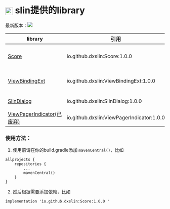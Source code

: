 # <img src="https://raw.githubusercontent.com/dxslin/SlinLibrary/master/img/slin.png" align="center" width="24" height="24"  />  slin提供的library

最新版本：[![ ](https://jitpack.io/v/dxslin/SlinLibrary.svg)](https://jitpack.io/#dxslin/SlinLibrary)


| library  |  引用  |  简介  |
|---|---|---|
|  [Score](./Score) |  io.github.dxslin:Score:1.0.0  |  封装的Android开发核心库（jetpack套件） |
|  [ViewBindingExt](./ViewBindingExt) |  io.github.dxslin:ViewBindingExt:1.0.0   |  ViewBinding扩展方法，快速创建绑定  |
|  [SlinDialog](./SlinDialog) |  io.github.dxslin:SlinDialog:1.0.0   |  一个封装了的DialogFragment  |
|  [ViewPagerIndicator(已废弃)](ViewPagerIndicator) |  io.github.dxslin:ViewPagerIndicator:1.0.0   |  仿BiliBili的一个tab指示器  |

### 使用方法：

1. 使用前请在你的build.gradle添加 `mavenCentral()`，比如
```
allprojects {
    repositories {
        ...
        mavenCentral()
    }
}
```

2. 然后根据需要添加依赖，比如
```
implementation 'io.github.dxslin:Score:1.0.0 '
```
